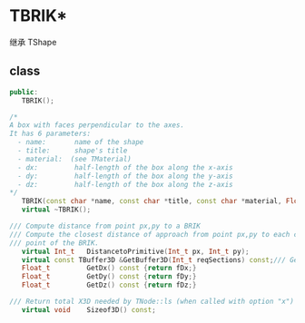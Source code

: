<!-- TBRIK.md --- 
;; 
;; Description: 
;; Author: Hongyi Wu(吴鸿毅)
;; Email: wuhongyi@qq.com 
;; Created: 六 1月 13 16:03:32 2018 (+0800)
;; Last-Updated: 三 9月 16 10:44:52 2020 (+0800)
;;           By: Hongyi Wu(吴鸿毅)
;;     Update #: 3
;; URL: http://wuhongyi.cn -->

# TBRIK*

继承 TShape



## class

```cpp
public:
   TBRIK();

/*
A box with faces perpendicular to the axes.
It has 6 parameters:
  - name:       name of the shape
  - title:      shape's title
  - material:  (see TMaterial)
  - dx:         half-length of the box along the x-axis
  - dy:         half-length of the box along the y-axis
  - dz:         half-length of the box along the z-axis
*/
   TBRIK(const char *name, const char *title, const char *material, Float_t dx, Float_t dy, Float_t dz);
   virtual ~TBRIK();

/// Compute distance from point px,py to a BRIK
/// Compute the closest distance of approach from point px,py to each corner
/// point of the BRIK.
   virtual Int_t   DistancetoPrimitive(Int_t px, Int_t py);
   virtual const TBuffer3D &GetBuffer3D(Int_t reqSections) const;/// Get buffer 3D
   Float_t         GetDx() const {return fDx;}
   Float_t         GetDy() const {return fDy;}
   Float_t         GetDz() const {return fDz;}

/// Return total X3D needed by TNode::ls (when called with option "x")
   virtual void    Sizeof3D() const;

```


<!-- TBRIK.md ends here -->
